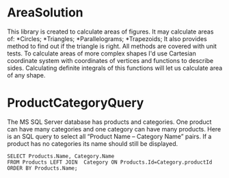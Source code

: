 # AreaSolution
This library is created to calculate areas of figures. It may calculate areas of:
*Circles;
*Triangles;
*Parallelograms;
*Trapezoids;
It also provides method to find out if the triangle is right. All methods are covered with unit tests. 
To calculate areas of more complex shapes I'd use Cartesian coordinate system with coordinates of vertices and functions to describe sides. 
Calculating definite integrals of this functions will let us calculate area of any shape.

# ProductCategoryQuery
The MS SQL Server database has products and categories. One product can have many categories and one category can have many products. 
Here is an SQL query to select all “Product Name – Category Name” pairs. If a product has no categories its name should still be displayed.
```
SELECT Products.Name, Category.Name
FROM Products LEFT JOIN  Category ON Products.Id=Category.productId 
ORDER BY Products.Name;
```

